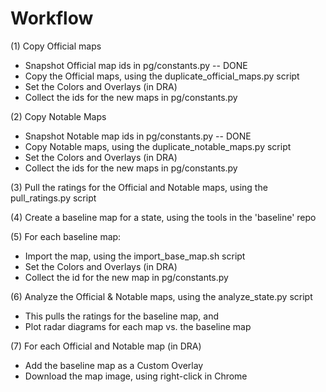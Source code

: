 # Workflow

(1) Copy Official maps
* Snapshot Official map ids in pg/constants.py -- DONE
* Copy the Official maps, using the duplicate_official_maps.py script
* Set the Colors and Overlays (in DRA)
* Collect the ids for the new maps in pg/constants.py

(2) Copy Notable Maps
* Snapshot Notable map ids in pg/constants.py -- DONE
* Copy Notable maps, using the duplicate_notable_maps.py script
* Set the Colors and Overlays (in DRA)
* Collect the ids for the new maps in pg/constants.py

(3) Pull the ratings for the Official and Notable maps, using the pull_ratings.py script

(4) Create a baseline map for a state, using the tools in the 'baseline' repo

(5) For each baseline map:
* Import the map, using the import_base_map.sh script
* Set the Colors and Overlays (in DRA)
* Collect the id for the new map in pg/constants.py

(6) Analyze the Official & Notable maps, using the analyze_state.py script
* This pulls the ratings for the baseline map, and
* Plot radar diagrams for each map vs. the baseline map

(7) For each Official and Notable map (in DRA)
* Add the baseline map as a Custom Overlay
* Download the map image, using right-click in Chrome